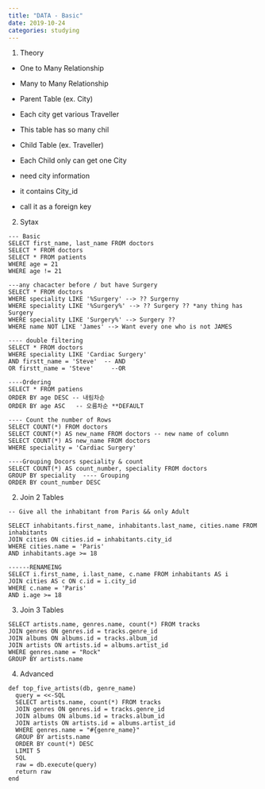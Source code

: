 ```yaml
---
title: "DATA - Basic"
date: 2019-10-24
categories: studying
---
```


1. Theory

- One to Many Relationship
- Many to Many Relationship 

- Parent Table (ex. City) 
- Each city get various Traveller
- This table has so many chil


- Child Table (ex. Traveller) 
- Each Child only can get one City
- need city information
- it contains City_id
- call it as a foreign key



2. Sytax

```
--- Basic
SELECT first_name, last_name FROM doctors
SELECT * FROM doctors
SELECT * FROM patients
WHERE age = 21
WHERE age != 21

---any chacacter before / but have Surgery
SELECT * FROM doctors
WHERE speciality LIKE '%Surgery' --> ?? Surgerny
WHERE speciality LIKE '%Surgery%' --> ?? Surgery ?? *any thing has Surgery
WHERE speciality LIKE 'Surgery%' --> Surgery ??
WHERE name NOT LIKE 'James' --> Want every one who is not JAMES

---- double filtering 
SELECT * FROM doctors
WHERE speciality LIKE 'Cardiac Surgery'
AND firstt_name = 'Steve'  -- AND
OR firstt_name = 'Steve'     --OR

----Ordering
SELECT * FROM patiens
ORDER BY age DESC -- 내림차순
ORDER BY age ASC   -- 오름차순 **DEFAULT

---- Count the number of Rows
SELECT COUNT(*) FROM doctors
SELECT COUNT(*) AS new_name FROM doctors -- new name of column
SELECT COUNT(*) AS new_name FROM doctors
WHERE speciality = 'Cardiac Surgery'

----Grouping Docors speciality & count 
SELECT COUNT(*) AS count_number, speciality FROM doctors
GROUP BY speciality  ---- Grouping
ORDER BY count_number DESC
```


2. Join 2 Tables 

```
-- Give all the inhabitant from Paris && only Adult

SELECT inhabitants.first_name, inhabitants.last_name, cities.name FROM inhabitants
JOIN cities ON cities.id = inhabitants.city_id
WHERE cities.name = 'Paris'
AND inhabitants.age >= 18

------RENAMEING
SELECT i.first_name, i.last_name, c.name FROM inhabitants AS i
JOIN cities AS c ON c.id = i.city_id
WHERE c.name = 'Paris'
AND i.age >= 18
```


3. Join 3 Tables

```
SELECT artists.name, genres.name, count(*) FROM tracks
JOIN genres ON genres.id = tracks.genre_id
JOIN albums ON albums.id = tracks.album_id
JOIN artists ON artists.id = albums.artist_id
WHERE genres.name = "Rock" 
GROUP BY artists.name
```


4. Advanced 

```
def top_five_artists(db, genre_name)
  query = <<-SQL
  SELECT artists.name, count(*) FROM tracks
  JOIN genres ON genres.id = tracks.genre_id
  JOIN albums ON albums.id = tracks.album_id
  JOIN artists ON artists.id = albums.artist_id
  WHERE genres.name = "#{genre_name}"
  GROUP BY artists.name
  ORDER BY count(*) DESC
  LIMIT 5
  SQL
  raw = db.execute(query)
  return raw
end
```
